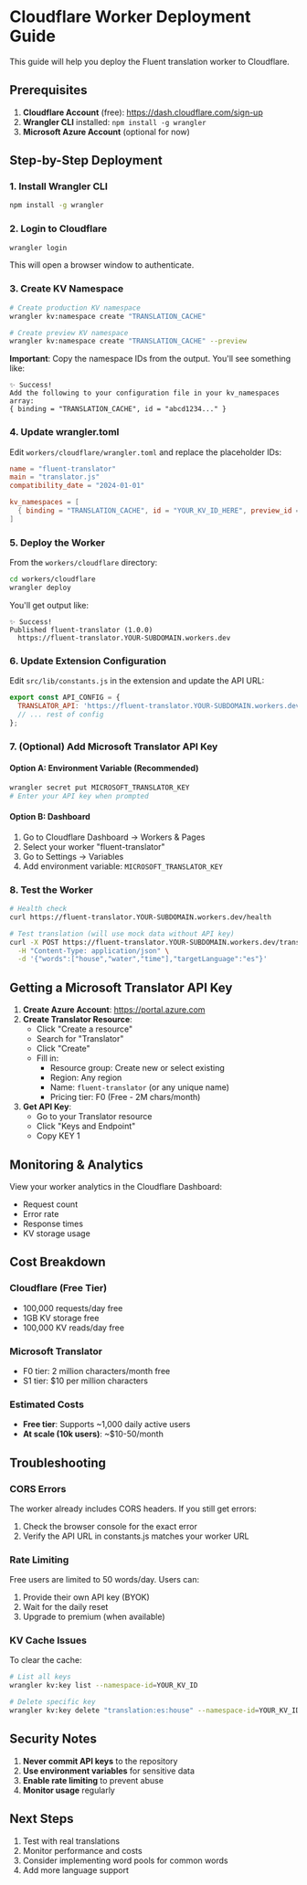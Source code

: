 # Cloudflare Worker Deployment Guide

This guide will help you deploy the Fluent translation worker to Cloudflare.

## Prerequisites

1. **Cloudflare Account** (free): https://dash.cloudflare.com/sign-up
2. **Wrangler CLI** installed: `npm install -g wrangler`
3. **Microsoft Azure Account** (optional for now)

## Step-by-Step Deployment

### 1. Install Wrangler CLI

```bash
npm install -g wrangler
```

### 2. Login to Cloudflare

```bash
wrangler login
```

This will open a browser window to authenticate.

### 3. Create KV Namespace

```bash
# Create production KV namespace
wrangler kv:namespace create "TRANSLATION_CACHE"

# Create preview KV namespace
wrangler kv:namespace create "TRANSLATION_CACHE" --preview
```

**Important**: Copy the namespace IDs from the output. You'll see something like:
```
✨ Success!
Add the following to your configuration file in your kv_namespaces array:
{ binding = "TRANSLATION_CACHE", id = "abcd1234..." }
```

### 4. Update wrangler.toml

Edit `workers/cloudflare/wrangler.toml` and replace the placeholder IDs:

```toml
name = "fluent-translator"
main = "translator.js"
compatibility_date = "2024-01-01"

kv_namespaces = [
  { binding = "TRANSLATION_CACHE", id = "YOUR_KV_ID_HERE", preview_id = "YOUR_PREVIEW_KV_ID_HERE" }
]
```

### 5. Deploy the Worker

From the `workers/cloudflare` directory:

```bash
cd workers/cloudflare
wrangler deploy
```

You'll get output like:
```
✨ Success!
Published fluent-translator (1.0.0)
  https://fluent-translator.YOUR-SUBDOMAIN.workers.dev
```

### 6. Update Extension Configuration

Edit `src/lib/constants.js` in the extension and update the API URL:

```javascript
export const API_CONFIG = {
  TRANSLATOR_API: 'https://fluent-translator.YOUR-SUBDOMAIN.workers.dev',
  // ... rest of config
};
```

### 7. (Optional) Add Microsoft Translator API Key

#### Option A: Environment Variable (Recommended)
```bash
wrangler secret put MICROSOFT_TRANSLATOR_KEY
# Enter your API key when prompted
```

#### Option B: Dashboard
1. Go to Cloudflare Dashboard → Workers & Pages
2. Select your worker "fluent-translator"
3. Go to Settings → Variables
4. Add environment variable: `MICROSOFT_TRANSLATOR_KEY`

### 8. Test the Worker

```bash
# Health check
curl https://fluent-translator.YOUR-SUBDOMAIN.workers.dev/health

# Test translation (will use mock data without API key)
curl -X POST https://fluent-translator.YOUR-SUBDOMAIN.workers.dev/translate \
  -H "Content-Type: application/json" \
  -d '{"words":["house","water","time"],"targetLanguage":"es"}'
```

## Getting a Microsoft Translator API Key

1. **Create Azure Account**: https://portal.azure.com
2. **Create Translator Resource**:
   - Click "Create a resource"
   - Search for "Translator"
   - Click "Create"
   - Fill in:
     - Resource group: Create new or select existing
     - Region: Any region
     - Name: `fluent-translator` (or any unique name)
     - Pricing tier: F0 (Free - 2M chars/month)
3. **Get API Key**:
   - Go to your Translator resource
   - Click "Keys and Endpoint"
   - Copy KEY 1

## Monitoring & Analytics

View your worker analytics in the Cloudflare Dashboard:
- Request count
- Error rate
- Response times
- KV storage usage

## Cost Breakdown

### Cloudflare (Free Tier)
- 100,000 requests/day free
- 1GB KV storage free
- 100,000 KV reads/day free

### Microsoft Translator
- F0 tier: 2 million characters/month free
- S1 tier: $10 per million characters

### Estimated Costs
- **Free tier**: Supports ~1,000 daily active users
- **At scale (10k users)**: ~$10-50/month

## Troubleshooting

### CORS Errors
The worker already includes CORS headers. If you still get errors:
1. Check the browser console for the exact error
2. Verify the API URL in constants.js matches your worker URL

### Rate Limiting
Free users are limited to 50 words/day. Users can:
1. Provide their own API key (BYOK)
2. Wait for the daily reset
3. Upgrade to premium (when available)

### KV Cache Issues
To clear the cache:
```bash
# List all keys
wrangler kv:key list --namespace-id=YOUR_KV_ID

# Delete specific key
wrangler kv:key delete "translation:es:house" --namespace-id=YOUR_KV_ID
```

## Security Notes

1. **Never commit API keys** to the repository
2. **Use environment variables** for sensitive data
3. **Enable rate limiting** to prevent abuse
4. **Monitor usage** regularly

## Next Steps

1. Test with real translations
2. Monitor performance and costs
3. Consider implementing word pools for common words
4. Add more language support